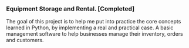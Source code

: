 ### Equipment Storage and Rental.  [Completed]

The goal of this project is to help me put into practice the core concepts learned in Python, by implementing a real and practical case. A basic management software to help businesses manage their inventory, orders and customers.
